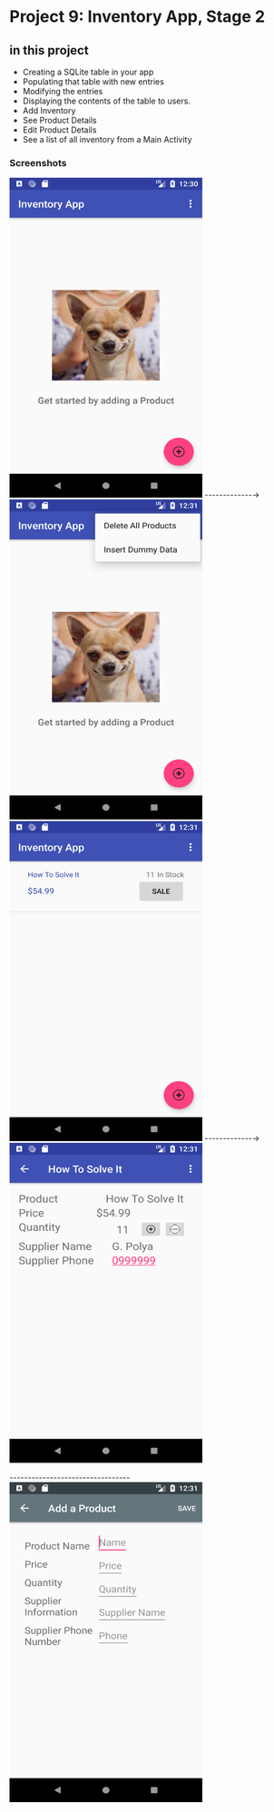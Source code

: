# Project 9: Inventory App, Stage 2

## in this project

- Creating a SQLite table in your app
- Populating that table with new entries
- Modifying the entries
- Displaying the contents of the table to users.
- Add Inventory
- See Product Details
- Edit Product Details
- See a list of all inventory from a Main Activity

### Screenshots

<img src="./screens/Screenshot_1533594654.png" width="340" height="564">  -------------&rarr;
<img src="./screens/Screenshot_1533594664.png" width="340" height="564"> 
<img src="./screens/Screenshot_1533594674.png" width="340" height="564"> -------------&rarr; 
<img src="./screens/Screenshot_1533594683.png" width="340" height="564"> 

---------------------------------<img src="./screens/Screenshot_1533594688.png" width="340" height="564"> 
